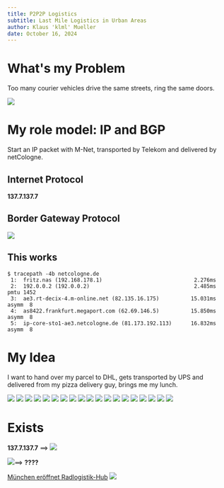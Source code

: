 ```yaml
---
title: P2P2P Logistics 
subtitle: Last Mile Logistics in Urban Areas
author: Klaus 'klml' Mueller
date: October 16, 2024
---
```


# What's my Problem

Too many courier vehicles drive the same streets, ring the same doors.


![](https://upload.wikimedia.org/wikipedia/commons/thumb/7/71/2malKurierdienst.JPG/1024px-2malKurierdienst.JPG)


# My role model: IP and BGP

Start an IP packet with M-Net, transported by Telekom and delivered by netCologne.  

## Internet Protocol

__137.7.137.7__


## Border Gateway Protocol

![](https://upload.wikimedia.org/wikipedia/commons/thumb/6/65/Bgp_rr.svg/320px-Bgp_rr.svg.png)

## This works

```
$ tracepath -4b netcologne.de
 1:  fritz.nas (192.168.178.1)                             2.276ms 
 2:  192.0.0.2 (192.0.0.2)                                 2.485ms pmtu 1452
 3:  ae3.rt-decix-4.m-online.net (82.135.16.175)          15.031ms asymm  8 
 4:  as8422.frankfurt.megaport.com (62.69.146.5)          15.850ms asymm  8 
 5:  ip-core-sto1-ae3.netcologne.de (81.173.192.113)      16.832ms asymm  8 
```


# My Idea

I want to hand over my parcel to DHL, gets transported by UPS and delivered from my pizza delivery guy,  brings me my lunch.


![](https://upload.wikimedia.org/wikipedia/commons/thumb/6/67/DPD_Pickup_Paketshop.jpg/320px-DPD_Pickup_Paketshop.jpg)
![](https://upload.wikimedia.org/wikipedia/commons/thumb/c/c3/Right.svg/50px-Right.svg.png)
![](https://upload.wikimedia.org/wikipedia/commons/thumb/2/2c/Samoch%C3%B3d_kuriera_holenderskiego_GLS_w_Tomaszowie_Mazowieckim.jpg/320px-Samoch%C3%B3d_kuriera_holenderskiego_GLS_w_Tomaszowie_Mazowieckim.jpg)
![](https://upload.wikimedia.org/wikipedia/commons/thumb/c/c3/Right.svg/50px-Right.svg.png)
![](https://upload.wikimedia.org/wikipedia/commons/thumb/4/48/DPD_Kontrollraum-und-Linemaster.jpg/320px-DPD_Kontrollraum-und-Linemaster.jpg) 
![](https://upload.wikimedia.org/wikipedia/commons/thumb/c/c3/Right.svg/50px-Right.svg.png)
![](https://upload.wikimedia.org/wikipedia/commons/thumb/9/9a/BB79709_%2818.03.19%2C_Motorvej_501%2C_Viby_J%29DSC_3018_Balancer.jpg/320px-BB79709_%2818.03.19%2C_Motorvej_501%2C_Viby_J%29DSC_3018_Balancer.jpg)
![](https://upload.wikimedia.org/wikipedia/commons/thumb/c/c3/Right.svg/50px-Right.svg.png)
![](https://upload.wikimedia.org/wikipedia/commons/thumb/4/48/DPD_Kontrollraum-und-Linemaster.jpg/320px-DPD_Kontrollraum-und-Linemaster.jpg) 
![](https://upload.wikimedia.org/wikipedia/commons/thumb/c/c3/Right.svg/50px-Right.svg.png)
![](https://upload.wikimedia.org/wikipedia/commons/thumb/c/cb/Bierlaster_von_Augustiner-Br%C3%A4u_in_M%C3%BCnchen.JPG/320px-Bierlaster_von_Augustiner-Br%C3%A4u_in_M%C3%BCnchen.JPG)
![](https://upload.wikimedia.org/wikipedia/commons/thumb/c/c3/Right.svg/50px-Right.svg.png)
![](https://upload.wikimedia.org/wikipedia/commons/thumb/e/ef/Parcels_crowded_near_the_gate_of_one_community_in_Suzhou-20201107.jpg/320px-Parcels_crowded_near_the_gate_of_one_community_in_Suzhou-20201107.jpg)
![](https://upload.wikimedia.org/wikipedia/commons/thumb/c/c3/Right.svg/50px-Right.svg.png)
![](https://upload.wikimedia.org/wikipedia/commons/thumb/f/f3/Delivery_vehicle_in_Peru.jpg/300px-Delivery_vehicle_in_Peru.jpg)
![](https://upload.wikimedia.org/wikipedia/commons/thumb/c/c3/Right.svg/50px-Right.svg.png)
![](https://img.br.de/5a5762b6-027e-4953-9087-480196a23644.jpeg?q=85&rect=0%2C371%2C3809%2C2145&w=420)
![](https://upload.wikimedia.org/wikipedia/commons/thumb/c/c3/Right.svg/50px-Right.svg.png)
![](https://upload.wikimedia.org/wikipedia/commons/thumb/3/34/LongJohn11b.jpg/320px-LongJohn11b.jpg)



# Exists

__137.7.137.7__ ==> ![](https://upload.wikimedia.org/wikipedia/commons/thumb/d/df/Paketaufkleber_DHL-Paket_mit_Paketmarke_bis_31%2C5_kg-2016.jpg/320px-Paketaufkleber_DHL-Paket_mit_Paketmarke_bis_31%2C5_kg-2016.jpg)


![](https://upload.wikimedia.org/wikipedia/commons/thumb/6/65/Bgp_rr.svg/320px-Bgp_rr.svg.png)==> __????__


[München eröffnet Radlogistik-Hub](https://www.br.de/nachrichten/bayern/4-000-autofahrten-weniger-muenchen-eroeffnet-radlogistik-hub,Tlnbiyo) 
![](https://img.br.de/5a5762b6-027e-4953-9087-480196a23644.jpeg?q=85&rect=0%2C371%2C3809%2C2145&w=420)


